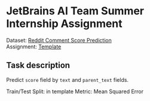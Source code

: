 # JetBrains AI Team Summer Internship Assignment

Dataset: [Reddit Comment Score Prediction](https://www.kaggle.com/ehallmar/reddit-comment-score-prediction/data)  
Assignment: [Template](Assignment.ipynb)

## Task description
Predict `score` field by `text` and `parent_text` fields.

Train/Test Split: in template
Metric: Mean Squared Error
